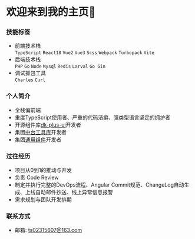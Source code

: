 # 欢迎来到我的主页👏

### 技能标签
 - 前端技术栈  
   `TypeScript` `React18` `Vue2` `Vue3` `Scss` `Webpack` `Turbopack` `Vite`
 - 后端技术栈  
   `PHP` `Go` `Node` `Mysql` `Redis` `Larval` `Go Gin`
 - 调试抓包工具  
   `Charles` `Curl`

### 个人简介
  - 全栈偏前端
  - 重度TypeScript使用者、严重的代码洁癖、强类型语言坚定的拥护者
  - 开源组件库[dk-plus-ui](https://github.com/dk-plus-ui/dk-plus-ui)开发者
  - 集团[中台工具库](https://www.npmjs.com/package/@bugfix2019/utils)开发者
  - 集团[通用组件](https://www.npmjs.com/package/hashii-account)开发者

### 过往经历
  - 项目从0到1的推动与开发
  - 负责 Code Review
  - 制定并执行完整的DevOps流程、Angular Commit规范、ChangeLog自动生成、上线自动邮件抄送、线上异常信息报警
  - 需求规划与团队开发排期
  
### 联系方式
  - 邮箱: ts02315607@163.com
